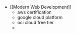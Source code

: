 - [[Modern Web Development]]
	- aws certification
	- google cloud platform
	- oci cloud free tier
	-